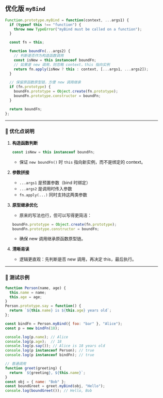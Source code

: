 

## 优化版 `myBind`

```js
Function.prototype.myBind = function(context, ...args1) {
  if (typeof this !== "function") {
    throw new TypeError("myBind must be called on a function");
  }

  const fn = this;

  function boundFn(...args2) {
    // 判断是否作为构造函数调用
    const isNew = this instanceof boundFn;
    // 如果是 new 调用，则忽略 context，this 指向实例
    return fn.apply(isNew ? this : context, [...args1, ...args2]);
  }

  // 保留原函数原型链，方便 new 调用继承
  if (fn.prototype) {
    boundFn.prototype = Object.create(fn.prototype);
    boundFn.prototype.constructor = boundFn;
  }

  return boundFn;
};
```

---

### 🔹 优化点说明

1. **构造函数判断**

   ```js
   const isNew = this instanceof boundFn;
   ```

   * 保证 `new boundFn()` 时 `this` 指向新实例，而不是绑定的 context。

2. **参数拼接**

   * `...args1` 是预置参数（bind 时绑定）
   * `...args2` 是调用时传入参数
   * `fn.apply(...)` 同时支持这两类参数

3. **原型继承优化**

   * 原来的写法也行，但可以写得更简洁：

   ```js
   boundFn.prototype = Object.create(fn.prototype);
   boundFn.prototype.constructor = boundFn;
   ```

   * 确保 new 调用继承原函数原型链。

4. **清晰易读**

   * 逻辑更直观：先判断是否 new 调用，再决定 this，最后执行。

---

### 🔹 测试示例

```js
function Person(name, age) {
  this.name = name;
  this.age = age;
}
Person.prototype.say = function() {
  return `${this.name} is ${this.age} years old`;
};

const bindFn = Person.myBind({ foo: "bar" }, "Alice");
const p = new bindFn(18);

console.log(p.name); // Alice
console.log(p.age);  // 18
console.log(p.say()); // Alice is 18 years old
console.log(p instanceof Person); // true
console.log(p instanceof bindFn); // true

// 普通调用
function greet(greeting) {
  return `${greeting}, ${this.name}`;
}
const obj = { name: "Bob" };
const boundGreet = greet.myBind(obj, "Hello");
console.log(boundGreet()); // Hello, Bob
```

